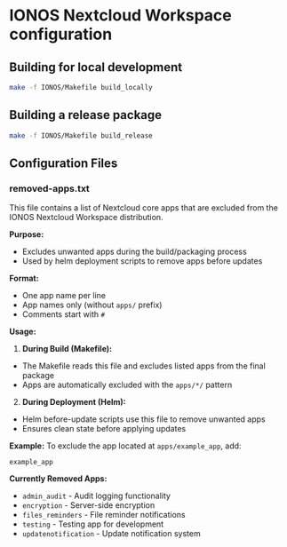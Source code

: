 <!--
  - SPDX-FileCopyrightText: 2025 STRATO GmbH
  - SPDX-License-Identifier: AGPL-3.0-or-later
-->
# IONOS Nextcloud Workspace configuration

## Building for local development

```bash
make -f IONOS/Makefile build_locally
```

## Building a release package

```bash
make -f IONOS/Makefile build_release
```

## Configuration Files

### removed-apps.txt

This file contains a list of Nextcloud core apps that are excluded from the IONOS Nextcloud Workspace distribution.

**Purpose:**
- Excludes unwanted apps during the build/packaging process
- Used by helm deployment scripts to remove apps before updates

**Format:**
- One app name per line
- App names only (without `apps/` prefix)
- Comments start with `#`

**Usage:**

1. **During Build (Makefile):**
  - The Makefile reads this file and excludes listed apps from the final package
  - Apps are automatically excluded with the `apps/*/` pattern

2. **During Deployment (Helm):**
  - Helm before-update scripts use this file to remove unwanted apps
  - Ensures clean state before applying updates

**Example:**
To exclude the app located at `apps/example_app`, add:
```
example_app
```

**Currently Removed Apps:**
- `admin_audit` - Audit logging functionality
- `encryption` - Server-side encryption
- `files_reminders` - File reminder notifications
- `testing` - Testing app for development
- `updatenotification` - Update notification system
